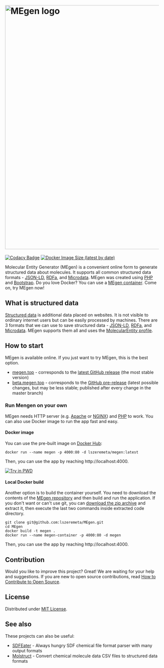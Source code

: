 # <img src="https://raw.githubusercontent.com/lszeremeta/MEgen/master/logo/megen.png" alt="MEgen logo" width="800">

[![Codacy Badge](https://app.codacy.com/project/badge/Grade/842995154df2480ab6b998553c98aa1b)](https://www.codacy.com/gh/lszeremeta/MEgen/dashboard?utm_source=github.com&amp;utm_medium=referral&amp;utm_content=lszeremeta/MEgen&amp;utm_campaign=Badge_Grade) [![Docker Image Size (latest by date)](https://img.shields.io/docker/image-size/lszeremeta/megen?label=Docker%20image%20size)](https://hub.docker.com/r/lszeremeta/megen)

Molecular Entity Generator (MEgen) is a convenient online form to generate structured data about molecules. It supports all common structured data formats - [JSON-LD](https://json-ld.org/), [RDFa](http://rdfa.info/), and [Microdata](https://schema.org/docs/gs.html). MEgen was created using [PHP](https://www.php.net/) and [Bootstrap](https://getbootstrap.com/). Do you love️ Docker? You can use a [MEgen container](https://hub.docker.com/r/lszeremeta/megen). Come on, try MEgen now!

## What is structured data

[Structured data](https://developers.google.com/search/docs/guides/intro-structured-data) is additional data placed on websites. It is not visible to ordinary internet users but can be easily processed by machines. There are 3 formats that we can use to save structured data - [JSON-LD](https://json-ld.org/), [RDFa](http://rdfa.info/), and [Microdata](https://www.w3.org/TR/microdata/). MEgen supports them all and uses the [MolecularEntity profile](https://bioschemas.org/profiles/MolecularEntity/0.5-RELEASE/).

## How to start

MEgen is available online. If you just want to try MEgen, this is the best option.

* [megen.top](https://megen.top) - corresponds to the [latest GitHub release](https://github.com/lszeremeta/MEgen/releases/latest) (the most stable version)
* [beta.megen.top](https://beta.megen.top) - corresponds to the [GitHub pre-release](https://github.com/lszeremeta/MEgen/releases/tag/beta) (latest possible changes, but may be less stable; published after every change in the master branch)

### Run Mengen on your own

MEgen needs HTTP server (e.g. [Apache](https://httpd.apache.org/) or [NGINX](https://www.nginx.com/)) and [PHP](https://www.php.net/) to work. You can also use Docker image to run the app fast and easy.

#### Docker image

You can use the pre-built image on [Docker Hub](https://hub.docker.com/r/lszeremeta/megen):

    docker run --name megen -p 4000:80 -d lszeremeta/megen:latest

Then, you can use the app by reaching http://localhost:4000.

[![Try in PWD](https://github.com/play-with-docker/stacks/raw/cff22438cb4195ace27f9b15784bbb497047afa7/assets/images/button.png)](http://play-with-docker.com/?stack=https://raw.githubusercontent.com/lszeremeta/MEgen/master/stack.yml)

#### Local Docker build

Another option is to build the container yourself. You need to download the contents of the [MEgen repository](https://github.com/lszeremeta/MEgen) and then build and run the application. If you don't want or can't use git, you can [download the zip archive](https://github.com/lszeremeta/MEgen/archive/master.zip) and extract it, then execute the last two commands inside extracted code directory.

    git clone git@github.com:lszeremeta/MEgen.git
    cd MEgen
    docker build -t megen .
    docker run --name megen-container -p 4000:80 -d megen

Then, you can use the app by reaching http://localhost:4000.

## Contribution

Would you like to improve this project? Great! We are waiting for your help and suggestions. If you are new to open source contributions, read [How to Contribute to Open Source](https://opensource.guide/how-to-contribute/).

## License

Distributed under [MIT License](https://github.com/lszeremeta/MEgen/blob/master/LICENSE).

## See also

These projects can also be useful:

* [SDFEater](https://github.com/lszeremeta/SDFEater) - Always hungry SDF chemical file format parser with many output formats
* [Molstruct](https://github.com/lszeremeta/molstruct) - Convert chemical molecule data CSV files to structured data formats
